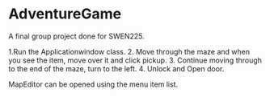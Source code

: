 # AdventureGame
A final group project done for SWEN225. 

1.Run the Applicationwindow class.
2. Move through the maze and when you see the item, move over it and click pickup.
3. Continue moving through to the end of the maze, turn to the left.
4. Unlock and Open door.

MapEditor can be opened using the menu item list. 
